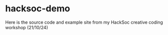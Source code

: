 # hacksoc-demo

Here is the source code and example site from my HackSoc creative coding workshop (21/10/24)
